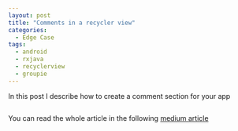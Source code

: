 ```yaml
---
layout: post
title: "Comments in a recycler view"
categories:
  - Edge Case
tags:
  - android
  - rxjava
  - recyclerview
  - groupie
---
```


In this post I describe how to create a comment section for your app

<img src="https://cdn-images-1.medium.com/max/1600/1*lpPitzYdaZu0zS-MfsYGxw.png" alt="">

You can read the whole article in the following <a href="https://medium.com/@pedrocarrillo/comments-in-a-recylcerview-e7537235cd33">medium article</a>